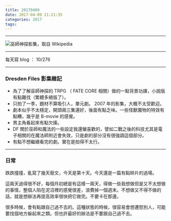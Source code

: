 ```yaml
---
title: 20170409
date: 2017-04-09 21:21:35
categories: 2017
tags:
---
```

---

![巫師神探影集，取自 Wikipedia](https://c1.staticflickr.com/3/2937/33780199532_c0a6e6d092.jpg)

---

每天寫 blog ： 10/276

---

### Dresden Files 影集雜記

- 為了了解巫師神探的 TRPG （ FATE CORE 相關）做的一點背景功課，小說版有點難找（繁體多絕版了）。
- 只拍了一季，題材不算吸引人，單元劇。 2007 年的影集，大概不太受歡迎。
- 劇本似乎不太穩定，開頭兩三集還好，後面有點乏味。一些怪獸魔物的特效有點糟，幾乎是 B-movie 的感覺。
- 男主角看起來有點欠揍。
- DF 關於巫師和魔法的一些設定我還蠻喜歡的，譬如二戰之後的科技尤其是電子相關的在魔法師附近會失效，只是劇的部分沒有很強調這個部分。
- 有點不想繼續看完的劇。實在是拍得不太行。

---

### 日常

跌跌撞撞，亂寫了幾天廢文，今天是第十天。今天還是一篇有點碎片的過場。

這兩天過得很不好，每個月初總是有這樣一兩天，得做一些我想做但是又不太想做的事情，整個人陷在泥沼裡的感覺很差，浪費掉一個週末。不想做又不得不做的話，就是想辦法再提高效率很快把它做完。不要卡在那邊。

很多時候，會有點跟自己過不去的。這種狀態的時候，很容易會想遷怒別人，可能要找個地方躲起來之類。但也許最好的辦法是不要跟自己過不去。

